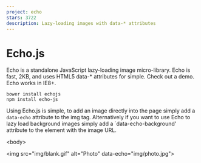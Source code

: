 ```yaml
---
project: echo
stars: 3722
description: Lazy-loading images with data-* attributes
---
```


Echo.js
=======

Echo is a standalone JavaScript lazy-loading image micro-library. Echo is fast, 2KB, and uses HTML5 data-\* attributes for simple. Check out a demo. Echo works in IE8+.

```
bower install echojs
npm install echo-js
```

Using Echo.js is simple, to add an image directly into the page simply add a `data-echo` attribute to the img tag. Alternatively if you want to use Echo to lazy load background images simply add a \`data-echo-background' attribute to the element with the image URL.

<body\>

  <img src\="img/blank.gif" alt\="Photo" data-echo\="img/photo.jpg"\>

  <script src\="dist/echo.js"\></script\>
  <script\>
  echo.init({
    offset: 100,
    throttle: 250,
    unload: false,
    callback: function (element, op) {
      console.log(element, 'has been', op + 'ed')
    }
  });

  // echo.render(); is also available for non-scroll callbacks
  </script\>
</body\>

.init() (options)
-----------------

The `init()` API takes a few options

#### offset

Type: `Number|String` Default: `0`

The `offset` option allows you to specify how far below, above, to the left, and to the right of the viewport you want Echo to _begin_ loading your images. If you specify `0`, Echo will load your image as soon as it is visible in the viewport, if you want to load _1000px_ below or above the viewport, use `1000`.

#### offsetVertical

Type: `Number|String` Default: `offset`'s value

The `offsetVertical` option allows you to specify how far above and below the viewport you want Echo to _begin_ loading your images.

#### offsetHorizontal

Type: `Number|String` Default: `offset`'s value

The `offsetHorizontal` option allows you to specify how far to the left and right of the viewport you want Echo to _begin_ loading your images.

#### offsetTop

Type: `Number|String` Default: `offsetVertical`'s value

The `offsetTop` option allows you to specify how far above the viewport you want Echo to _begin_ loading your images.

#### offsetBottom

Type: `Number|String` Default: `offsetVertical`'s value

The `offsetBottom` option allows you to specify how far below the viewport you want Echo to _begin_ loading your images.

#### offsetLeft

Type: `Number|String` Default: `offsetVertical`'s value

The `offsetLeft` option allows you to specify how far to left of the viewport you want Echo to _begin_ loading your images.

#### offsetRight

Type: `Number|String` Default: `offsetVertical`'s value

The `offsetRight` option allows you to specify how far to the right of the viewport you want Echo to _begin_ loading your images.

#### throttle

Type: `Number|String` Default: `250`

The throttle is managed by an internal function that prevents performance issues from continuous firing of `window.onscroll` events. Using a throttle will set a small timeout when the user scrolls and will keep throttling until the user stops. The default is `250` milliseconds.

#### debounce

Type: `Boolean` Default: `true`

By default the throttling function is actually a debounce function so that the checking function is only triggered after a user stops scrolling. To use traditional throttling where it will only check the images every `throttle` milliseconds, set `debounce` to `false`.

#### unload

Type: `Boolean` Default: `false`

This option will tell echo to unload loaded images once they have scrolled beyond the viewport (including the offset area).

#### callback

Type: `Function`

The callback will be passed the element that has been updated and what the update operation was (ie `load` or `unload`). This can be useful if you want to add a class like `loaded` to the element. Or do some logging.

echo.init({
  callback: function(element, op) {
    if(op \=== 'load') {
      element.classList.add('loaded');
    } else {
      element.classList.remove('loaded');
    }
  }
});

.render()
---------

Echo's callback `render()` can be used to make Echo poll your images when you're not scrolling, for instance if you've got a filter layout that swaps images but does not scroll, you need to call the internal functions without scrolling. Use `render()` for this:

echo.render();

Using `render()` is also throttled, which means you can bind it to an `onresize` event and it will be optimised for performance in the same way `onscroll` is.

Manual installation
-------------------

Drop your files into your required folders, make sure you're using the file(s) from the `dist` folder, which is the compiled production-ready code. Ensure you place the script before the closing `</body>` tag so the DOM tree is populated when the script runs.

Configuring Echo
----------------

Add the image that needs to load when it's visible inside the viewport in a `data-echo` attribute:

<img src\="img/blank.gif" alt\="Photo" data-echo\="img/photo.jpg"\>

Contributing
------------

In lieu of a formal style guide, take care to maintain the existing coding style. Add unit tests for any new or changed functionality. Lint and test your code using Gulp.

License
-------

MIT license
